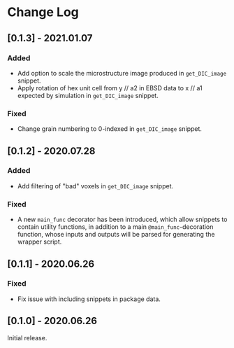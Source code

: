 # Change Log

## [0.1.3] - 2021.01.07

### Added

- Add option to scale the microstructure image produced in `get_DIC_image` snippet.
- Apply rotation of hex unit cell from y // a2 in EBSD data to x // a1 expected by simulation in `get_DIC_image` snippet.

### Fixed

- Change grain numbering to 0-indexed in `get_DIC_image` snippet.

## [0.1.2] - 2020.07.28

### Added

- Add filtering of "bad" voxels in `get_DIC_image` snippet.

### Fixed

- A new `main_func` decorator has been introduced, which allow snippets to contain utility functions, in addition to a main `@main_func`-decoration function, whose inputs and outputs will be parsed for generating the wrapper script.

## [0.1.1] - 2020.06.26

### Fixed

- Fix issue with including snippets in package data.

## [0.1.0] - 2020.06.26

Initial release.
